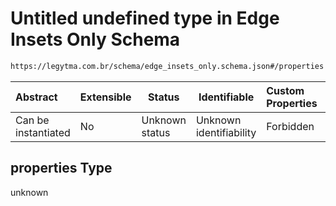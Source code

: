 # Untitled undefined type in Edge Insets Only Schema

```txt
https://legytma.com.br/schema/edge_insets_only.schema.json#/properties
```




| Abstract            | Extensible | Status         | Identifiable            | Custom Properties | Additional Properties | Access Restrictions | Defined In                                                                                      |
| :------------------ | ---------- | -------------- | ----------------------- | :---------------- | --------------------- | ------------------- | ----------------------------------------------------------------------------------------------- |
| Can be instantiated | No         | Unknown status | Unknown identifiability | Forbidden         | Allowed               | none                | [edge_insets_only.schema.json\*](../schema/edge_insets_only.schema.json "open original schema") |

## properties Type

unknown
